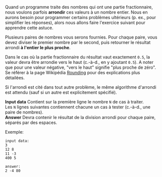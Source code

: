 Quand un programme traite des nombres qui ont une partie fractionnaire, nous voulons parfois **arrondir** ces valeurs à un nombre entier.
Nous en aurons besoin pour programmer certains problèmes ultérieurs (p. ex., pour simplifier les réponses), alors nous allons faire l'exercice suivant pour apprendre cette astuce.

Plusieurs paires de nombres vous serons fournies. Pour chaque paire, vous devez diviser le premier nombre par le second, puis retourner le résultat arrondi **à l'entier le plus proche**.

Dans le cas où la partie fractionnaire du résultat vaut exactement `0.5`, la valeur devra être arrondie vers le haut (c.-à-d., en y ajoutant `0.5`).
A noter que pour une valeur négative, "vers le haut" signifie "plus proche de zéro".
Se référer à la page Wikipédia [Rounding](http://en.wikipedia.org/wiki/Rounding#Round_half_up) pour des explications plus détailées.

Si l'arrondi est cité dans tout autre problème, le même algorithme d'arrondi est attendu (sauf si un autre est explicitement spécifié).

**Input data** Contient sur la première ligne le nombre `N` de cas à traiter.  
Les `N` lignes suivantes contiennent chacune un cas à tester (c.-à-d., une paire de nombres).  
**Answer** Devra contenir le résultat de la division arrondi pour chaque paire, séparés par des espaces.

Exemple:

	input data:
	3
	12 8
	11 -3
	400 5
	
	answer:
	2 -4 80